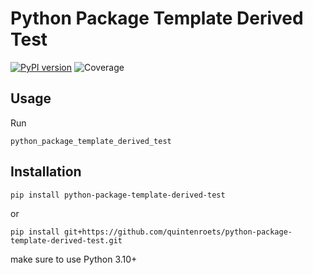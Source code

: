 # Python Package Template Derived Test
[![PyPI version](https://badge.fury.io/py/python-package-template-derived-test.svg)](https://badge.fury.io/py/python-package-template-derived-test)
![Coverage](https://img.shields.io/badge/Coverage-88%25-brightgreen)
## Usage
Run
```shell
python_package_template_derived_test
```
## Installation
```shell
pip install python-package-template-derived-test
```
or
```shell
pip install git+https://github.com/quintenroets/python-package-template-derived-test.git
```
make sure to use Python 3.10+
